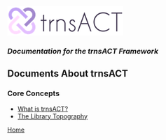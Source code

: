 ![Logo](../images/logo_default.png)  

### *Documentation for the trnsACT Framework*

## Documents About trnsACT

### Core Concepts

* [What is trnsACT?](doc.whatisit.md)
* [The Library Topography](doc.libraries.md)


[Home](../README.md)